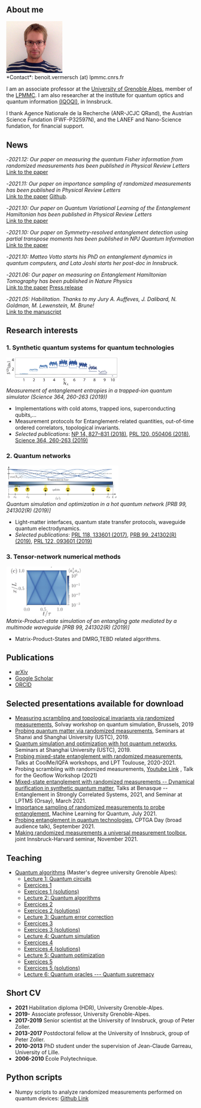 ##  <a name="about"> </a> About me
<img src="Pics/vermersch.jpg" alt="drawing" width="150"/>
<br/>
*Contact*: benoit.vermersch (at) lpmmc.cnrs.fr

I am an associate professor at the [University of Grenoble Alpes](https://www.univ-grenoble-alpes.fr), member of the [LPMMC](https://lpmmc.cnrs.fr/). I am also researcher at the institute for quantum optics and quantum information [(IQOQI)](http://iqoqi.at/en), in Innsbruck.

I thank Agence Nationale de la Recherche (ANR-JCJC QRand), the Austrian Science Fundation (FWF-P32597N), and the LANEF and Nano-Science fundation, for financial support.

## <a name="highlights"> </a> News
-*2021.12: Our paper on measuring the quantum Fisher information from randomized measurements  has been published in Physical Review Letters*<br/>
[Link to the paper](https://journals.aps.org/prl/abstract/10.1103/PhysRevLett.127.260501)

-*2021.11: Our paper on importance sampling of randomized measurements  has been published in Physical Review Letters*<br/>
[Link to the paper](https://link.aps.org/doi/10.1103/PhysRevLett.127.200503)
[Github](https://github.com/bvermersch/RandomMeas).

-*2021.10: Our paper on Quantum Variational Learning of the Entanglement Hamiltonian has been published in Physical Review Letters*<br/>
[Link to the paper](https://journals.aps.org/prl/abstract/10.1103/PhysRevLett.127.170501)

-*2021.10: Our paper on Symmetry-resolved entanglement detection using partial transpose moments has been published in NPJ Quantum Information*<br/>
[Link to the paper](https://www.nature.com/articles/s41534-021-00487-y)

-*2021.10: Matteo Votto starts his PhD on entanglement dynamics in quantum computers, and Lata Joshi starts her post-doc in Innsbruck.*

-*2021.06: Our paper on measuring on Entanglement Hamiltonian Tomography has been published in Nature Physics*<br/>
[Link to the paper](https://www.nature.com/articles/s41567-021-01260-w)
[Press release](https://iqoqi.at/en/current/news/789-quantum-simulation-measurement-of-entanglement-made-easier)

-*2021.05: Habilitation. Thanks to my Jury A. Auffeves, J. Dalibard, N. Goldman, M. Lewenstein, M. Brune!*<br/>
[Link to the manuscript](Docs/ManuscritHDR_BVermersch_03062021.pdf)


## <a name="research"> </a> Research interests

### 1. Synthetic quantum systems for quantum technologies

<img src="Pics/Brydges2019.jpg" alt="drawing" width="300"/> <br/>*Measurement of entanglement entropies in a trapped-ion quantum simulator (Science 364, 260-263 (2019))* 

- Implementations with cold atoms, trapped ions, superconducting qubits,...
- Measurement protocols for 
Entanglement-related quantities, out-of-time ordered correlators, topological invariants.
- *Selected publications*:
[NP 14, 827–831 (2018)](https://www.nature.com/articles/s41567-018-0151-7), 
[PRL 120, 050406 (2018)](https://journals.aps.org/prl/abstract/10.1103/PhysRevLett.120.050406), 
[Science 364, 260-263 (2019)](https://science.sciencemag.org/content/364/6437/260)


### 2. Quantum networks

 <img src="Pics/Schuetz2019.jpg" alt="drawing" width="300"/><br/>*Quantum simulation and optimization in a hot quantum network [PRB 99, 241302(R) (2019)]* 

- Light-matter interfaces, quantum state transfer protocols, waveguide quantum electrodynamics.
- *Selected publications*:
 [PRL 118, 133601 (2017)](https://journals.aps.org/prl/abstract/10.1103/PhysRevLett.118.133601), 
 [PRB 99, 241302(R) (2019)](https://journals.aps.org/prb/abstract/10.1103/PhysRevB.99.241302), 
 [PRL 122, 093601 (2019)](https://journals.aps.org/prl/abstract/10.1103/PhysRevLett.122.093601)

### 3. Tensor-network numerical methods

 <img src="Pics/Schuetz2019_2.jpg" alt="drawing" width="200"/>  <br/>*Matrix-Product-state simulation of an entangling gate mediated by a multimode waveguide [PRB 99, 241302(R) (2019)]*

 - Matrix-Product-States and DMRG,TEBD related algorithms.
 
## <a name="publications"> </a> Publications

- [arXiv](https://arxiv.org/search/?searchtype=author&query=Vermersch%2C+B)
- [Google Scholar](https://scholar.google.com/citations?user=gbPKVn4AAAAJ&hl=en)
- [ORCID](https://orcid.org/0000-0001-6781-2079)

## <a name="talks"> </a> Selected presentations available for download

- [Measuring scrambling and topological invariants via randomized measurements](Talks/20190218Vermersch_SolvayConference.pdf), Solvay workshop on quantum simulation, Brussels, 2019
- [Probing quantum matter via randomized measurements](Talks/20190226Vermersch_StateKeyLaboratory_PekingUniversity_USTCTalk1.pdf), Seminars at Shanxi and Shanghai University (USTC), 2019.
- [Quantum simulation and optimization with hot quantum networks](Talks/20190304Vermersch_USTCTalk2.pdf),  Seminars at Shanghai University (USTC), 2019.
- [Probing mixed-state entanglement with randomized measurements](Talks/20210126Vermersch_Toulouse.pdf), Talks at CoolMe/IQFA workshops, and LPT Toulouse, 2020-2021.
- Probing scrambling with randomized measurements, [Youtube Link](https://www.youtube.com/watch?v=QXQpylnXcD8&list=PLRcSLyvevJ1awX7IimKjVsGTd_IGgJHU0) , Talk for the Geoflow Workshop (2021) 
- [Mixed-state entanglement with randomized measurements -- Dynamical purification in synthetic quantum matter](http://benasque.org/2021scs/talks_contr/243_20210126Vermersch_Benasque.pdf), Talks at Benasque -- Entanglement in Strongly Correlated Systems, 2021, and Seminar at LPTMS (Orsay), March 2021.
- [Importance sampling of randomized measurements to probe entanglement](Talks/20210706Vermersch_MachineLearning2021.pdf), Machine Learning for Quantum, July 2021.
- [Probing entanglement in quantum technologies](Talks/20210927Vermersch_CPTGA.pdf), CPTGA Day (broad audience talk),  September 2021.
- [Making randomized measurements a universal measurement toolbox](Talks/BVermersch_InnsbruckNov42021.pdf), joint Innsbruck-Harvard seminar,  November 2021.

## <a name="Teaching"> </a> Teaching
- [Quantum algorithms](https://master-nanosciences.univ-grenoble-alpes.fr/quantum-algorithms-820935.kjsp?RH=1585217059025) (Master's degree university Grenoble Alpes): 
  * [Lecture 1: Quantum circuits](Teaching/QuantumAlgorithms_20212022_Lecture1.pdf)
  * [Exercices 1](Teaching/TD1.pdf)
  * [Exercices 1 (solutions)](Teaching/TD1_solution.pdf)
  * [Lecture 2: Quantum algorithms](Teaching/QuantumAlgorithms_20212022_Lecture2.pdf)
  * [Exercices 2](Teaching/TD2.pdf)
  * [Exercices 2 (solutions)](Teaching/TD2_solution.pdf)
  * [Lecture 3: Quantum error correction](Teaching/QuantumAlgorithms_20212022_Lecture3.pdf)
  * [Exercices 3](Teaching/TD3.pdf)
  * [Exercices 3 (solutions)](Teaching/TD3_solution.pdf)
  * [Lecture 4: Quantum simulation](Teaching/QuantumAlgorithms_20212022_Lecture4.pdf)
  * [Exercices 4](Teaching/TD4.pdf)
  * [Exercices 4 (solutions)](Teaching/TD4_solution.pdf)
  * [Lecture 5: Quantum optimization](Teaching/QuantumAlgorithms_20212022_Lecture5.pdf)
  * [Exercices 5](Teaching/TD5.pdf)
  * [Exercices 5 (solutions)](Teaching/TD5_solution.pdf)
  * [Lecture 6: Quantum oracles --- Quantum supremacy](Teaching/QuantumAlgorithms_20212022_Lecture6.pdf)

## <a name="cv"> </a> Short CV

- **2021** Habilitation diploma (HDR), University Grenoble-Alpes.
- **2019-** Associate professor, University Grenoble-Alpes.
- **2017-2019** Senior scientist at the University of Innsbruck, group of Peter Zoller.
- **2013-2017** Postdoctoral fellow at the University of Innsbruck, group of Peter Zoller.
- **2010-2013** PhD student under the supervision of Jean-Claude Garreau, University of Lille.
- **2006-2010** École Polytechnique.

##  <a name="Python scripts"> </a> Python scripts
- Numpy scripts to analyze randomized measurements performed on quantum devices: [Github Link](https://github.com/bvermersch/RandomMeas) 

